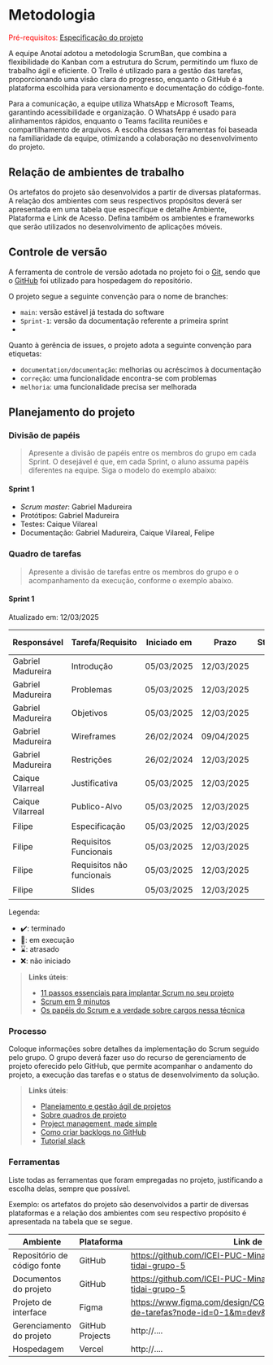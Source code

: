 
# Metodologia

<span style="color:red">Pré-requisitos: <a href="02-Especificacao.md"> Especificação do projeto</a></span>

A equipe Anotaí adotou a metodologia ScrumBan, que combina a flexibilidade do Kanban com a estrutura do Scrum, permitindo um fluxo de trabalho ágil e eficiente. O Trello é utilizado para a gestão das tarefas, proporcionando uma visão clara do progresso, enquanto o GitHub é a plataforma escolhida para versionamento e documentação do código-fonte.

Para a comunicação, a equipe utiliza WhatsApp e Microsoft Teams, garantindo acessibilidade e organização. O WhatsApp é usado para alinhamentos rápidos, enquanto o Teams facilita reuniões e compartilhamento de arquivos. A escolha dessas ferramentas foi baseada na familiaridade da equipe, otimizando a colaboração no desenvolvimento do projeto.

## Relação de ambientes de trabalho

Os artefatos do projeto são desenvolvidos a partir de diversas plataformas. A relação dos ambientes com seus respectivos propósitos deverá ser apresentada em uma tabela que especifique e detalhe Ambiente, Plataforma e Link de Acesso. Defina também os ambientes e frameworks que serão utilizados no desenvolvimento de aplicações móveis.

## Controle de versão

A ferramenta de controle de versão adotada no projeto foi o [Git](https://git-scm.com/), sendo que o [GitHub](https://github.com) foi utilizado para hospedagem do repositório.

O projeto segue a seguinte convenção para o nome de branches:

- `main`: versão estável já testada do software
- `Sprint-1`: versão da documentação referente a primeira sprint
- 
Quanto à gerência de issues, o projeto adota a seguinte convenção para etiquetas:

- `documentation/documentação`: melhorias ou acréscimos à documentação
- `correção`: uma funcionalidade encontra-se com problemas
- `melhoria`: uma funcionalidade precisa ser melhorada


## Planejamento do projeto

###  Divisão de papéis

> Apresente a divisão de papéis entre os membros do grupo em cada Sprint. O desejável é que, em cada Sprint, o aluno assuma papéis diferentes na equipe. Siga o modelo do exemplo abaixo:

#### Sprint 1
- _Scrum master_: Gabriel Madureira
- Protótipos: Gabriel Madureira
- Testes: Caique Vilareal
- Documentação: Gabriel Madureira, Caique Vilareal, Felipe

###  Quadro de tarefas

> Apresente a divisão de tarefas entre os membros do grupo e o acompanhamento da execução, conforme o exemplo abaixo.

#### Sprint 1

Atualizado em: 12/03/2025

| Responsável   | Tarefa/Requisito | Iniciado em    | Prazo      | Status | Terminado em    |
| :----         |    :----         |      :----:    | :----:     | :----: | :----:          |
| Gabriel Madureira    | Introdução | 05/03/2025     | 12/03/2025 | ✔️    | 12/03/2025      |
| Gabriel Madureira    | Problemas    | 05/03/2025     | 12/03/2025 | ✔️    | 12/03/2025     |
| Gabriel Madureira    | Objetivos | 05/03/2025     | 12/03/2025 | ✔️     | 12/03/2025    |
| Gabriel Madureira    | Wireframes  | 26/02/2024     | 09/04/2025 | 📝    |     |
| Gabriel Madureira    | Restrições  | 26/02/2024     | 12/03/2025 | 📝    | 12/03/2025    |
| Caique Vilarreal    | Justificativa | 05/03/2025     | 12/03/2025 | ✔️     | 12/03/2025    |
| Caique Vilarreal    | Publico-Alvo | 05/03/2025     | 12/03/2025 | ✔️     | 12/03/2025    |
| Filipe    | Especificação | 05/03/2025     | 12/03/2025 | ✔️     | 12/03/2025    |
| Filipe    | Requisitos Funcionais | 05/03/2025     | 12/03/2025 | ✔️     | 12/03/2025    |
| Filipe    | Requisitos não funcionais | 05/03/2025     | 12/03/2025 | ✔️     | 12/03/2025    |
| Filipe    | Slides | 05/03/2025     | 12/03/2025 | ✔️     | 12/03/2025    |

Legenda:
- ✔️: terminado
- 📝: em execução
- ⌛: atrasado
- ❌: não iniciado


> **Links úteis**:
> - [11 passos essenciais para implantar Scrum no seu projeto](https://mindmaster.com.br/scrum-11-passos/)
> - [Scrum em 9 minutos](https://www.youtube.com/watch?v=XfvQWnRgxG0)
> - [Os papéis do Scrum e a verdade sobre cargos nessa técnica](https://www.atlassian.com/br/agile/scrum/roles)

### Processo

Coloque informações sobre detalhes da implementação do Scrum seguido pelo grupo. O grupo deverá fazer uso do recurso de gerenciamento de projeto oferecido pelo GitHub, que permite acompanhar o andamento do projeto, a execução das tarefas e o status de desenvolvimento da solução.
 
> **Links úteis**:
> - [Planejamento e gestão ágil de projetos](https://pucminas.instructure.com/courses/87878/pages/unidade-2-tema-2-utilizacao-de-ferramentas-para-controle-de-versoes-de-software)
> - [Sobre quadros de projeto](https://docs.github.com/pt/issues/organizing-your-work-with-project-boards/managing-project-boards/about-project-boards)
> - [Project management, made simple](https://github.com/features/project-management/)
> - [Como criar backlogs no GitHub](https://www.youtube.com/watch?v=RXEy6CFu9Hk)
> - [Tutorial slack](https://slack.com/intl/en-br/)

### Ferramentas

Liste todas as ferramentas que foram empregadas no projeto, justificando a escolha delas, sempre que possível.

Exemplo: os artefatos do projeto são desenvolvidos a partir de diversas plataformas e a relação dos ambientes com seu respectivo propósito é apresentada na tabela que se segue.

| Ambiente                            | Plataforma                         | Link de acesso                         |
|-------------------------------------|------------------------------------|----------------------------------------|
| Repositório de código fonte         | GitHub                             |https://github.com/ICEI-PUC-Minas-PCO-ADS-TI/2025-1-p3-tidai-grupo-5|
| Documentos do projeto               | GitHub                             |https://github.com/ICEI-PUC-Minas-PCO-ADS-TI/2025-1-p3-tidai-grupo-5|
| Projeto de interface                | Figma                              |https://www.figma.com/design/CG0A4AGDgCua1hwyJFzW8G/lista-de-tarefas?node-id=0-1&m=dev&t=sc73mU8sUnCz3rcZ-1|
| Gerenciamento do projeto            | GitHub Projects                    | http://....                            |
| Hospedagem                          | Vercel                             | http://....                            |
 
